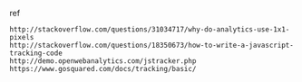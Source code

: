 ref
	
	http://stackoverflow.com/questions/31034717/why-do-analytics-use-1x1-pixels
	http://stackoverflow.com/questions/18350673/how-to-write-a-javascript-tracking-code
	http://demo.openwebanalytics.com/jstracker.php
	https://www.gosquared.com/docs/tracking/basic/
